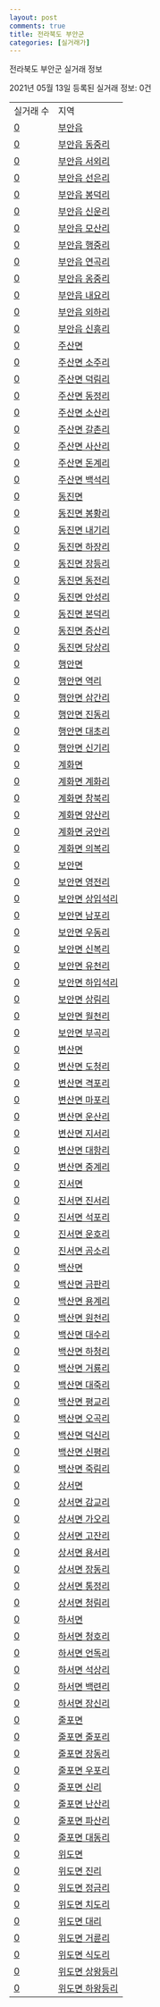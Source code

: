 ```yaml
---
layout: post
comments: true
title: 전라북도 부안군
categories: [실거래가]
---
```


전라북도 부안군 실거래 정보

2021년 05월 13일 등록된 실거래 정보: 0건


<table>
  <tr>
    <td>실거래 수</td>
    <td>지역</td>
  </tr>

  
  <tr>
    <td><a href="4580025000.html">0</a></td>
    <td><a href="4580025000.html">부안읍</a></td>
  </tr>
    

  <tr>
    <td><a href="4580025021.html">0</a></td>
    <td><a href="4580025021.html">부안읍 동중리</a></td>
  </tr>
    

  <tr>
    <td><a href="4580025022.html">0</a></td>
    <td><a href="4580025022.html">부안읍 서외리</a></td>
  </tr>
    

  <tr>
    <td><a href="4580025023.html">0</a></td>
    <td><a href="4580025023.html">부안읍 선은리</a></td>
  </tr>
    

  <tr>
    <td><a href="4580025024.html">0</a></td>
    <td><a href="4580025024.html">부안읍 봉덕리</a></td>
  </tr>
    

  <tr>
    <td><a href="4580025025.html">0</a></td>
    <td><a href="4580025025.html">부안읍 신운리</a></td>
  </tr>
    

  <tr>
    <td><a href="4580025026.html">0</a></td>
    <td><a href="4580025026.html">부안읍 모산리</a></td>
  </tr>
    

  <tr>
    <td><a href="4580025027.html">0</a></td>
    <td><a href="4580025027.html">부안읍 행중리</a></td>
  </tr>
    

  <tr>
    <td><a href="4580025028.html">0</a></td>
    <td><a href="4580025028.html">부안읍 연곡리</a></td>
  </tr>
    

  <tr>
    <td><a href="4580025029.html">0</a></td>
    <td><a href="4580025029.html">부안읍 옹중리</a></td>
  </tr>
    

  <tr>
    <td><a href="4580025030.html">0</a></td>
    <td><a href="4580025030.html">부안읍 내요리</a></td>
  </tr>
    

  <tr>
    <td><a href="4580025031.html">0</a></td>
    <td><a href="4580025031.html">부안읍 외하리</a></td>
  </tr>
    

  <tr>
    <td><a href="4580025032.html">0</a></td>
    <td><a href="4580025032.html">부안읍 신흥리</a></td>
  </tr>
    

  <tr>
    <td><a href="4580031000.html">0</a></td>
    <td><a href="4580031000.html">주산면</a></td>
  </tr>
    

  <tr>
    <td><a href="4580031021.html">0</a></td>
    <td><a href="4580031021.html">주산면 소주리</a></td>
  </tr>
    

  <tr>
    <td><a href="4580031022.html">0</a></td>
    <td><a href="4580031022.html">주산면 덕림리</a></td>
  </tr>
    

  <tr>
    <td><a href="4580031023.html">0</a></td>
    <td><a href="4580031023.html">주산면 동정리</a></td>
  </tr>
    

  <tr>
    <td><a href="4580031024.html">0</a></td>
    <td><a href="4580031024.html">주산면 소산리</a></td>
  </tr>
    

  <tr>
    <td><a href="4580031025.html">0</a></td>
    <td><a href="4580031025.html">주산면 갈촌리</a></td>
  </tr>
    

  <tr>
    <td><a href="4580031026.html">0</a></td>
    <td><a href="4580031026.html">주산면 사산리</a></td>
  </tr>
    

  <tr>
    <td><a href="4580031027.html">0</a></td>
    <td><a href="4580031027.html">주산면 돈계리</a></td>
  </tr>
    

  <tr>
    <td><a href="4580031028.html">0</a></td>
    <td><a href="4580031028.html">주산면 백석리</a></td>
  </tr>
    

  <tr>
    <td><a href="4580032000.html">0</a></td>
    <td><a href="4580032000.html">동진면</a></td>
  </tr>
    

  <tr>
    <td><a href="4580032021.html">0</a></td>
    <td><a href="4580032021.html">동진면 봉황리</a></td>
  </tr>
    

  <tr>
    <td><a href="4580032022.html">0</a></td>
    <td><a href="4580032022.html">동진면 내기리</a></td>
  </tr>
    

  <tr>
    <td><a href="4580032023.html">0</a></td>
    <td><a href="4580032023.html">동진면 하장리</a></td>
  </tr>
    

  <tr>
    <td><a href="4580032024.html">0</a></td>
    <td><a href="4580032024.html">동진면 장등리</a></td>
  </tr>
    

  <tr>
    <td><a href="4580032025.html">0</a></td>
    <td><a href="4580032025.html">동진면 동전리</a></td>
  </tr>
    

  <tr>
    <td><a href="4580032026.html">0</a></td>
    <td><a href="4580032026.html">동진면 안성리</a></td>
  </tr>
    

  <tr>
    <td><a href="4580032027.html">0</a></td>
    <td><a href="4580032027.html">동진면 본덕리</a></td>
  </tr>
    

  <tr>
    <td><a href="4580032028.html">0</a></td>
    <td><a href="4580032028.html">동진면 증산리</a></td>
  </tr>
    

  <tr>
    <td><a href="4580032029.html">0</a></td>
    <td><a href="4580032029.html">동진면 당상리</a></td>
  </tr>
    

  <tr>
    <td><a href="4580033000.html">0</a></td>
    <td><a href="4580033000.html">행안면</a></td>
  </tr>
    

  <tr>
    <td><a href="4580033021.html">0</a></td>
    <td><a href="4580033021.html">행안면 역리</a></td>
  </tr>
    

  <tr>
    <td><a href="4580033022.html">0</a></td>
    <td><a href="4580033022.html">행안면 삼간리</a></td>
  </tr>
    

  <tr>
    <td><a href="4580033023.html">0</a></td>
    <td><a href="4580033023.html">행안면 진동리</a></td>
  </tr>
    

  <tr>
    <td><a href="4580033024.html">0</a></td>
    <td><a href="4580033024.html">행안면 대초리</a></td>
  </tr>
    

  <tr>
    <td><a href="4580033025.html">0</a></td>
    <td><a href="4580033025.html">행안면 신기리</a></td>
  </tr>
    

  <tr>
    <td><a href="4580034000.html">0</a></td>
    <td><a href="4580034000.html">계화면</a></td>
  </tr>
    

  <tr>
    <td><a href="4580034021.html">0</a></td>
    <td><a href="4580034021.html">계화면 계화리</a></td>
  </tr>
    

  <tr>
    <td><a href="4580034022.html">0</a></td>
    <td><a href="4580034022.html">계화면 창북리</a></td>
  </tr>
    

  <tr>
    <td><a href="4580034023.html">0</a></td>
    <td><a href="4580034023.html">계화면 양산리</a></td>
  </tr>
    

  <tr>
    <td><a href="4580034024.html">0</a></td>
    <td><a href="4580034024.html">계화면 궁안리</a></td>
  </tr>
    

  <tr>
    <td><a href="4580034025.html">0</a></td>
    <td><a href="4580034025.html">계화면 의복리</a></td>
  </tr>
    

  <tr>
    <td><a href="4580035000.html">0</a></td>
    <td><a href="4580035000.html">보안면</a></td>
  </tr>
    

  <tr>
    <td><a href="4580035021.html">0</a></td>
    <td><a href="4580035021.html">보안면 영전리</a></td>
  </tr>
    

  <tr>
    <td><a href="4580035022.html">0</a></td>
    <td><a href="4580035022.html">보안면 상입석리</a></td>
  </tr>
    

  <tr>
    <td><a href="4580035023.html">0</a></td>
    <td><a href="4580035023.html">보안면 남포리</a></td>
  </tr>
    

  <tr>
    <td><a href="4580035024.html">0</a></td>
    <td><a href="4580035024.html">보안면 우동리</a></td>
  </tr>
    

  <tr>
    <td><a href="4580035025.html">0</a></td>
    <td><a href="4580035025.html">보안면 신복리</a></td>
  </tr>
    

  <tr>
    <td><a href="4580035026.html">0</a></td>
    <td><a href="4580035026.html">보안면 유천리</a></td>
  </tr>
    

  <tr>
    <td><a href="4580035027.html">0</a></td>
    <td><a href="4580035027.html">보안면 하입석리</a></td>
  </tr>
    

  <tr>
    <td><a href="4580035028.html">0</a></td>
    <td><a href="4580035028.html">보안면 상림리</a></td>
  </tr>
    

  <tr>
    <td><a href="4580035029.html">0</a></td>
    <td><a href="4580035029.html">보안면 월천리</a></td>
  </tr>
    

  <tr>
    <td><a href="4580035030.html">0</a></td>
    <td><a href="4580035030.html">보안면 부곡리</a></td>
  </tr>
    

  <tr>
    <td><a href="4580036000.html">0</a></td>
    <td><a href="4580036000.html">변산면</a></td>
  </tr>
    

  <tr>
    <td><a href="4580036021.html">0</a></td>
    <td><a href="4580036021.html">변산면 도청리</a></td>
  </tr>
    

  <tr>
    <td><a href="4580036022.html">0</a></td>
    <td><a href="4580036022.html">변산면 격포리</a></td>
  </tr>
    

  <tr>
    <td><a href="4580036023.html">0</a></td>
    <td><a href="4580036023.html">변산면 마포리</a></td>
  </tr>
    

  <tr>
    <td><a href="4580036024.html">0</a></td>
    <td><a href="4580036024.html">변산면 운산리</a></td>
  </tr>
    

  <tr>
    <td><a href="4580036025.html">0</a></td>
    <td><a href="4580036025.html">변산면 지서리</a></td>
  </tr>
    

  <tr>
    <td><a href="4580036026.html">0</a></td>
    <td><a href="4580036026.html">변산면 대항리</a></td>
  </tr>
    

  <tr>
    <td><a href="4580036027.html">0</a></td>
    <td><a href="4580036027.html">변산면 중계리</a></td>
  </tr>
    

  <tr>
    <td><a href="4580037000.html">0</a></td>
    <td><a href="4580037000.html">진서면</a></td>
  </tr>
    

  <tr>
    <td><a href="4580037021.html">0</a></td>
    <td><a href="4580037021.html">진서면 진서리</a></td>
  </tr>
    

  <tr>
    <td><a href="4580037022.html">0</a></td>
    <td><a href="4580037022.html">진서면 석포리</a></td>
  </tr>
    

  <tr>
    <td><a href="4580037023.html">0</a></td>
    <td><a href="4580037023.html">진서면 운호리</a></td>
  </tr>
    

  <tr>
    <td><a href="4580037024.html">0</a></td>
    <td><a href="4580037024.html">진서면 곰소리</a></td>
  </tr>
    

  <tr>
    <td><a href="4580038000.html">0</a></td>
    <td><a href="4580038000.html">백산면</a></td>
  </tr>
    

  <tr>
    <td><a href="4580038021.html">0</a></td>
    <td><a href="4580038021.html">백산면 금판리</a></td>
  </tr>
    

  <tr>
    <td><a href="4580038022.html">0</a></td>
    <td><a href="4580038022.html">백산면 용계리</a></td>
  </tr>
    

  <tr>
    <td><a href="4580038023.html">0</a></td>
    <td><a href="4580038023.html">백산면 원천리</a></td>
  </tr>
    

  <tr>
    <td><a href="4580038024.html">0</a></td>
    <td><a href="4580038024.html">백산면 대수리</a></td>
  </tr>
    

  <tr>
    <td><a href="4580038025.html">0</a></td>
    <td><a href="4580038025.html">백산면 하청리</a></td>
  </tr>
    

  <tr>
    <td><a href="4580038026.html">0</a></td>
    <td><a href="4580038026.html">백산면 거룡리</a></td>
  </tr>
    

  <tr>
    <td><a href="4580038027.html">0</a></td>
    <td><a href="4580038027.html">백산면 대죽리</a></td>
  </tr>
    

  <tr>
    <td><a href="4580038028.html">0</a></td>
    <td><a href="4580038028.html">백산면 평교리</a></td>
  </tr>
    

  <tr>
    <td><a href="4580038029.html">0</a></td>
    <td><a href="4580038029.html">백산면 오곡리</a></td>
  </tr>
    

  <tr>
    <td><a href="4580038030.html">0</a></td>
    <td><a href="4580038030.html">백산면 덕신리</a></td>
  </tr>
    

  <tr>
    <td><a href="4580038031.html">0</a></td>
    <td><a href="4580038031.html">백산면 신평리</a></td>
  </tr>
    

  <tr>
    <td><a href="4580038032.html">0</a></td>
    <td><a href="4580038032.html">백산면 죽림리</a></td>
  </tr>
    

  <tr>
    <td><a href="4580039000.html">0</a></td>
    <td><a href="4580039000.html">상서면</a></td>
  </tr>
    

  <tr>
    <td><a href="4580039021.html">0</a></td>
    <td><a href="4580039021.html">상서면 감교리</a></td>
  </tr>
    

  <tr>
    <td><a href="4580039022.html">0</a></td>
    <td><a href="4580039022.html">상서면 가오리</a></td>
  </tr>
    

  <tr>
    <td><a href="4580039023.html">0</a></td>
    <td><a href="4580039023.html">상서면 고잔리</a></td>
  </tr>
    

  <tr>
    <td><a href="4580039024.html">0</a></td>
    <td><a href="4580039024.html">상서면 용서리</a></td>
  </tr>
    

  <tr>
    <td><a href="4580039025.html">0</a></td>
    <td><a href="4580039025.html">상서면 장동리</a></td>
  </tr>
    

  <tr>
    <td><a href="4580039026.html">0</a></td>
    <td><a href="4580039026.html">상서면 통정리</a></td>
  </tr>
    

  <tr>
    <td><a href="4580039027.html">0</a></td>
    <td><a href="4580039027.html">상서면 청림리</a></td>
  </tr>
    

  <tr>
    <td><a href="4580040000.html">0</a></td>
    <td><a href="4580040000.html">하서면</a></td>
  </tr>
    

  <tr>
    <td><a href="4580040021.html">0</a></td>
    <td><a href="4580040021.html">하서면 청호리</a></td>
  </tr>
    

  <tr>
    <td><a href="4580040022.html">0</a></td>
    <td><a href="4580040022.html">하서면 언독리</a></td>
  </tr>
    

  <tr>
    <td><a href="4580040023.html">0</a></td>
    <td><a href="4580040023.html">하서면 석상리</a></td>
  </tr>
    

  <tr>
    <td><a href="4580040024.html">0</a></td>
    <td><a href="4580040024.html">하서면 백련리</a></td>
  </tr>
    

  <tr>
    <td><a href="4580040025.html">0</a></td>
    <td><a href="4580040025.html">하서면 장신리</a></td>
  </tr>
    

  <tr>
    <td><a href="4580041000.html">0</a></td>
    <td><a href="4580041000.html">줄포면</a></td>
  </tr>
    

  <tr>
    <td><a href="4580041021.html">0</a></td>
    <td><a href="4580041021.html">줄포면 줄포리</a></td>
  </tr>
    

  <tr>
    <td><a href="4580041022.html">0</a></td>
    <td><a href="4580041022.html">줄포면 장동리</a></td>
  </tr>
    

  <tr>
    <td><a href="4580041023.html">0</a></td>
    <td><a href="4580041023.html">줄포면 우포리</a></td>
  </tr>
    

  <tr>
    <td><a href="4580041024.html">0</a></td>
    <td><a href="4580041024.html">줄포면 신리</a></td>
  </tr>
    

  <tr>
    <td><a href="4580041025.html">0</a></td>
    <td><a href="4580041025.html">줄포면 난산리</a></td>
  </tr>
    

  <tr>
    <td><a href="4580041026.html">0</a></td>
    <td><a href="4580041026.html">줄포면 파산리</a></td>
  </tr>
    

  <tr>
    <td><a href="4580041027.html">0</a></td>
    <td><a href="4580041027.html">줄포면 대동리</a></td>
  </tr>
    

  <tr>
    <td><a href="4580042000.html">0</a></td>
    <td><a href="4580042000.html">위도면</a></td>
  </tr>
    

  <tr>
    <td><a href="4580042021.html">0</a></td>
    <td><a href="4580042021.html">위도면 진리</a></td>
  </tr>
    

  <tr>
    <td><a href="4580042022.html">0</a></td>
    <td><a href="4580042022.html">위도면 정금리</a></td>
  </tr>
    

  <tr>
    <td><a href="4580042023.html">0</a></td>
    <td><a href="4580042023.html">위도면 치도리</a></td>
  </tr>
    

  <tr>
    <td><a href="4580042024.html">0</a></td>
    <td><a href="4580042024.html">위도면 대리</a></td>
  </tr>
    

  <tr>
    <td><a href="4580042025.html">0</a></td>
    <td><a href="4580042025.html">위도면 거륜리</a></td>
  </tr>
    

  <tr>
    <td><a href="4580042026.html">0</a></td>
    <td><a href="4580042026.html">위도면 식도리</a></td>
  </tr>
    

  <tr>
    <td><a href="4580042027.html">0</a></td>
    <td><a href="4580042027.html">위도면 상왕등리</a></td>
  </tr>
    

  <tr>
    <td><a href="4580042028.html">0</a></td>
    <td><a href="4580042028.html">위도면 하왕등리</a></td>
  </tr>
    


</table>
    